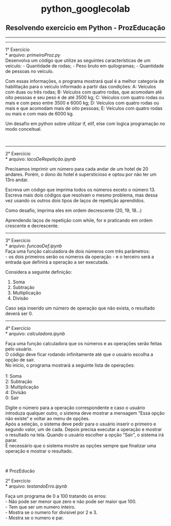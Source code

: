 <body>
<p><h1 align="center">python_googlecolab</h1> 
<h2 align="center">Resolvendo exercicio em Python - ProzEducação</h2>
</p>
<hr>
<hr>
<p>
1° Exercício <br>
* arquivo: <i>primeiroProz.py</i> 
<br>
Desenvolva um código que utilize as seguintes características de um veículo:
- Quantidade de rodas;
- Peso bruto em quilogramas;
- Quantidade de pessoas no veículo.

Com essas informações, o programa mostrará qual é a melhor categoria de habilitação para o veículo informado a partir das condições:
A: Veículos com duas ou três rodas;
B: Veículos com quatro rodas, que acomodam até oito pessoas e seu peso é de até 3500 kg;
C: Veículos com quatro rodas ou mais e com peso entre 3500 e 6000 kg;
D: Veículos com quatro rodas ou mais e que acomodam mais de oito pessoas;
E: Veículos com quatro rodas ou mais e com mais de 6000 kg.
</p>
<p>Um desafio em python sobre utilizar if, elif, else com logica programação no modo conceitual.</p>
<br>
<hr>
<p>
2° Exercício <br>
* arquivo: <i>lacoDeRepetição.ipynb</i>
  
Precisamos imprimir um número para cada andar de um hotel de 20 andares. Porém, o dono do hotel é supersticioso e optou por não ter um 13ro andar.

Escreva um código que imprima todos os números exceto o número 13.
Escreva mais dois códigos que resolvam o mesmo problema, mas dessa vez usando os outros dois tipos de laços de repetição aprendidos.

Como desafio, imprima eles em ordem decrescente (20, 19, 18...)
</p>
<p>Aprendendo laços de repetição com while, for e praticando em ordem crescente e decrescente.</p>
<hr>
<p>
3° Exercício <br>
* arquivo: <i>funcaoDef.ipynb</i>
<br> 
Faça uma função calculadora de dois números com três parâmetros: <br>
- os dois primeiros serão os números da operação 
- e o terceiro será a entrada que definirá a operação a ser executada. <br>

Considera a seguinte definição:
  1. Soma
  2. Subtração
  3. Multiplicação
  4. Divisão
<p>
Caso seja inserido um número de operação que não exista, o resultado deverá ser 0.
</p>
</p>
<hr>
<p>
<p>
4° Exercício <br>
* arquivo: <i>calculadora.ipynb</i>
</p>
Faça uma função calculadora que os números e as operações serão feitas pelo usuário.<br>
O código deve ficar rodando infinitamente até que o usuário escolha a opção de sair.<br>
No início, o programa mostrará a seguinte lista de operações:<br><br>
1: Soma<br>
2: Subtração<br>
3: Multiplicação<br>
4: Divisão<br>
0: Sair<br>

Digite o número para a operação correspondente e caso o usuário introduza qualquer outro, o sistema deve mostrar a mensagem “Essa opção não existe” e voltar ao menu de opções.
<br>
Após a seleção, o sistema deve pedir para o usuário inserir o primeiro e segundo valor, um de cada. Depois precisa executar a operação e mostrar o resultado na tela. Quando o usuário escolher a opção “Sair”, o sistema irá parar.
<br>
É necessário que o sistema mostre as opções sempre que finalizar uma operação e mostrar o resultado.
</p>
<br>
<p>
# ProzEducão <br>
<p>
2° Exercício <br>
* arquivo: <i>testandoErro.ipynb</i>
</p>
Faça um programa de 0 a 100 tratando os erros:<br>
- Não pode ser menor que zero e não pode ser maior que 100.<br>
- Tem que ser um numero inteiro.<br>
- Mostra se o numero for divisivel por 2 e 3.<br>
- Mostra se o numero e par.
</p>
</body>
